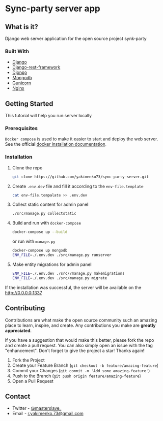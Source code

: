 # Sync-party server app
## What is it?
Django web server application for the open source project synk-party

### Built With

* [Django](https://www.djangoproject.com/)
* [Django-rest-framework](https://www.django-rest-framework.org/)
* [Djongo](https://www.djongomapper.com/)
* [Mongodb](https://www.mongodb.com/)
* [Gunicorn](https://gunicorn.org/)
* [Nginx](https://nginx.org/en/)

## Getting Started

This tutorial will help you run server locally

### Prerequisites

`Docker compose` is used to make it easier to start and deploy the web server. See the official [docker installation documentation](https://docs.docker.com/compose/install/).

### Installation

1. Clone the repo
   ```sh
   git clone https://github.com/yakimenko73/sync-party-server.git
   ```
2. Create `.env.dev` file and fill it according to the `env-file.template`
   ```sh
   cat env-file.tempalate >> .env.dev
   ```
3. Collect static content for admin panel
   ```sh
   ./src/manage.py collectstatic
   ```
4. Build and run with `docker-compose`
   ```sh
   docker-compose up --build
   ```
   or run with `manage.py`
   ```sh
   docker-compose up mongodb
   ENV_FILE=./.env.dev ./src/manage.py runserver
   ```
5. Make entity migrations for admin panel
   ```sh
   ENV_FILE=./.env.dev ./src//manage.py makemigrations
   ENV_FILE=./.env.dev ./src/manage.py migrate
   ```
If the installation was successful, the server will be available on the http://0.0.0.0:1337

## Contributing

Contributions are what make the open source community such an amazing place to learn, inspire, and create. Any contributions you make are **greatly appreciated**.

If you have a suggestion that would make this better, please fork the repo and create a pull request. You can also simply open an issue with the tag "enhancement".
Don't forget to give the project a star! Thanks again!

1. Fork the Project
2. Create your Feature Branch (`git checkout -b feature/amazing-feature`)
3. Commit your Changes (`git commit -m 'Add some amazing-feature'`)
4. Push to the Branch (`git push origin feature/amazing-feature`)
5. Open a Pull Request

## Contact

* Twitter - [@masterslave_](https://twitter.com/masterslave_)
* Email - r.yakimenko.73@gmail.com
